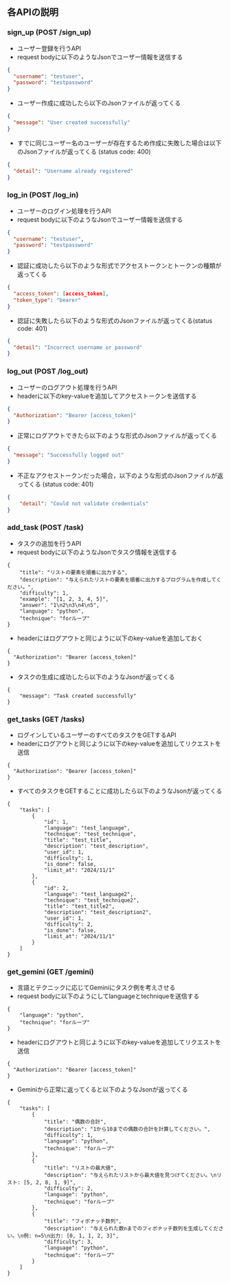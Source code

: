 ## 各APIの説明
### sign_up (POST /sign_up)
- ユーザー登録を行うAPI
- request bodyに以下のようなJsonでユーザー情報を送信する
```json:body.json
{
  "username": "testuser",
  "password": "testpassword"
}
```
- ユーザー作成に成功したら以下のJsonファイルが返ってくる
```json:return_true.json
{
  "message": "User created successfully"
}
```
- すでに同じユーザー名のユーザーが存在するため作成に失敗した場合は以下のJsonファイルが返ってくる (status code: 400)
```json:return_false.json
{
  "detail": "Username already registered"
}
```

### log_in (POST /log_in)
- ユーザーのログイン処理を行うAPI
- request bodyに以下のようなJsonでユーザー情報を送信する
```json
{
  "username": "testuser",
  "password": "testpassword"
}
```
- 認証に成功したら以下のような形式でアクセストークンとトークンの種類が返ってくる
```json
{
  "access_token": [access_token],
  "token_type": "bearer"
}
```
- 認証に失敗したら以下のような形式のJsonファイルが返ってくる(status code: 401)
```json
{
  "detail": "Incorrect username or password"
}
```

### log_out (POST /log_out)
- ユーザーのログアウト処理を行うAPI
- headerに以下のkey-valueを追加してアクセストークンを送信する
```json
{
  "Authorization": "Bearer [access_token]"
}
```
- 正常にログアウトできたら以下のような形式のJsonファイルが返ってくる
```json
{
  "message": "Successfully logged out"
}
```
- 不正なアクセストークンだった場合，以下のような形式のJsonファイルが返ってくる (status code: 401)
```json
{
    "detail": "Could not validate credentials"
}
```

### add_task (POST /task)
- タスクの追加を行うAPI
- request bodyに以下のようなJsonでタスク情報を送信する
```
{
    "title": "リストの要素を順番に出力する",
    "description": "与えられたリストの要素を順番に出力するプログラムを作成してください。",
    "difficulty": 1,
    "example": "[1, 2, 3, 4, 5]",
    "answer": "1\n2\n3\n4\n5",
    "language": "python",
    "technique": "forループ"
}
```
- headerにはログアウトと同じように以下のkey-valueを追加しておく
```
{
  "Authorization": "Bearer [access_token]"
}
```
- タスクの生成に成功したら以下のようなJsonが返ってくる
```
{
    "message": "Task created successfully"
}
```
### get_tasks (GET /tasks)
- ログインしているユーザーのすべてのタスクをGETするAPI
- headerにログアウトと同じように以下のkey-valueを追加してリクエストを送信
```
{
  "Authorization": "Bearer [access_token]"
}
```
- すべてのタスクをGETすることに成功したら以下のようなJsonが返ってくる
```
{
    "tasks": [
        {
            "id": 1,
            "language": "test_language",
            "technique": "test_technique",
            "title": "test_title",
            "description": "test_description",
            "user_id": 1,
            "difficulty": 1,
            "is_done": false,
            "limit_at": "2024/11/1"
        },
        {
            "id": 2,
            "language": "test_language2",
            "technique": "test_technique2",
            "title": "test_title2",
            "description": "test_description2",
            "user_id": 1,
            "difficulty": 2,
            "is_done": false,
            "limit_at": "2024/11/1"
        }
    ]
}
```
### get_gemini (GET /gemini)
- 言語とテクニックに応じてGeminiにタスク例を考えさせる
- request bodyに以下のようにしてlanguageとtechniqueを送信する
```
{
    "language": "python",
    "technique": "forループ"
}
```
- headerにログアウトと同じように以下のkey-valueを追加してリクエストを送信
```
{
  "Authorization": "Bearer [access_token]"
}
```
- Geminiから正常に返ってくると以下のようなJsonが返ってくる
```
{
    "tasks": [
        {
            "title": "偶数の合計",
            "description": "1から10までの偶数の合計を計算してください。",
            "difficulty": 1,
            "language": "python",
            "technique": "forループ"
        },
        {
            "title": "リストの最大値",
            "description": "与えられたリストから最大値を見つけてください。\nリスト: [5, 2, 8, 1, 9]",
            "difficulty": 2,
            "language": "python",
            "technique": "forループ"
        },
        {
            "title": "フィボナッチ数列",
            "description": "与えられた数nまでのフィボナッチ数列を生成してください。\n例: n=5\n出力: [0, 1, 1, 2, 3]",
            "difficulty": 3,
            "language": "python",
            "technique": "forループ"
        }
    ]
}
```
